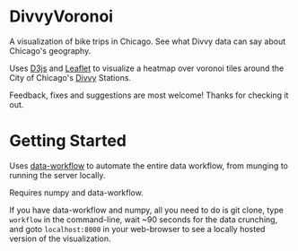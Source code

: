 DivvyVoronoi
============

A visualization of bike trips in Chicago. See what Divvy data can say about Chicago's geography.

Uses [D3js](http://d3js.org/) and [Leaflet](http://leafletjs.com/) to visualize a heatmap over voronoi tiles around the City of Chicago's [Divvy](http://divvybikes.com/) Stations.

Feedback, fixes and suggestions are most welcome! Thanks for checking it out.

Getting Started
===============
Uses [data-workflow](https://github.com/deanmalmgren/data-workflow.git) to automate the entire data workflow, from munging to running the server locally. 

Requires numpy and data-workflow.

If you have data-workflow and numpy, all you need to do is git clone, type `workflow` in the command-line, wait ~90 seconds for the data crunching, and goto `localhost:8000` in your web-browser to see a locally hosted version of the visualization. 
